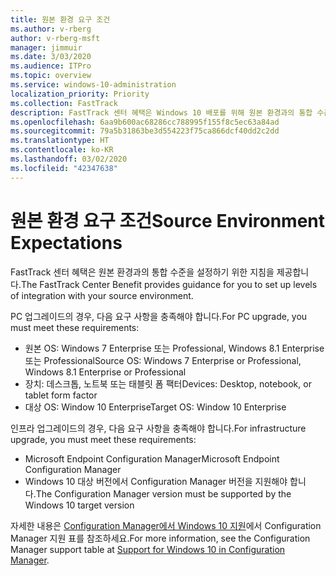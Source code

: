 ```yaml
---
title: 원본 환경 요구 조건
ms.author: v-rberg
author: v-rberg-msft
manager: jimmuir
ms.date: 3/03/2020
ms.audience: ITPro
ms.topic: overview
ms.service: windows-10-administration
localization_priority: Priority
ms.collection: FastTrack
description: FastTrack 센터 혜택은 Windows 10 배포를 위해 원본 환경과의 통합 수준을 설정하기 위한 지침을 제공합니다.
ms.openlocfilehash: 6aa9b600ac68286cc788995f155f8c5ec63a84ad
ms.sourcegitcommit: 79a5b31863be3d554223f75ca866dcf40dd2c2dd
ms.translationtype: HT
ms.contentlocale: ko-KR
ms.lasthandoff: 03/02/2020
ms.locfileid: "42347638"
---
```

# <a name="source-environment-expectations"></a><span data-ttu-id="cdf4a-103">원본 환경 요구 조건</span><span class="sxs-lookup"><span data-stu-id="cdf4a-103">Source Environment Expectations</span></span>

<span data-ttu-id="cdf4a-104">FastTrack 센터 혜택은 원본 환경과의 통합 수준을 설정하기 위한 지침을 제공합니다.</span><span class="sxs-lookup"><span data-stu-id="cdf4a-104">The FastTrack Center Benefit provides guidance for you to set up levels of integration with your source environment.</span></span>
  
<span data-ttu-id="cdf4a-105">PC 업그레이드의 경우, 다음 요구 사항을 충족해야 합니다.</span><span class="sxs-lookup"><span data-stu-id="cdf4a-105">For PC upgrade, you must meet these requirements:</span></span>

- <span data-ttu-id="cdf4a-106">원본 OS: Windows 7 Enterprise 또는 Professional, Windows 8.1 Enterprise 또는 Professional</span><span class="sxs-lookup"><span data-stu-id="cdf4a-106">Source OS: Windows 7 Enterprise or Professional, Windows 8.1 Enterprise or Professional</span></span>
- <span data-ttu-id="cdf4a-107">장치: 데스크톱, 노트북 또는 태블릿 폼 팩터</span><span class="sxs-lookup"><span data-stu-id="cdf4a-107">Devices: Desktop, notebook, or tablet form factor</span></span>
- <span data-ttu-id="cdf4a-108">대상 OS: Window 10 Enterprise</span><span class="sxs-lookup"><span data-stu-id="cdf4a-108">Target OS: Window 10 Enterprise</span></span>

<span data-ttu-id="cdf4a-109">인프라 업그레이드의 경우, 다음 요구 사항을 충족해야 합니다.</span><span class="sxs-lookup"><span data-stu-id="cdf4a-109">For infrastructure upgrade, you must meet these requirements:</span></span>   

- <span data-ttu-id="cdf4a-110">Microsoft Endpoint Configuration Manager</span><span class="sxs-lookup"><span data-stu-id="cdf4a-110">Microsoft Endpoint Configuration Manager</span></span>  
- <span data-ttu-id="cdf4a-111">Windows 10 대상 버전에서 Configuration Manager 버전을 지원해야 합니다.</span><span class="sxs-lookup"><span data-stu-id="cdf4a-111">The Configuration Manager version must be supported by the Windows 10 target version</span></span>

<span data-ttu-id="cdf4a-112">자세한 내용은 [Configuration Manager에서 Windows 10 지원](https://docs.microsoft.com/sccm/core/plan-design/configs/support-for-windows-10)에서 Configuration Manager 지원 표를 참조하세요.</span><span class="sxs-lookup"><span data-stu-id="cdf4a-112">For more information, see the Configuration Manager support table at [Support for Windows 10 in Configuration Manager](https://docs.microsoft.com/sccm/core/plan-design/configs/support-for-windows-10).</span></span>
  

 